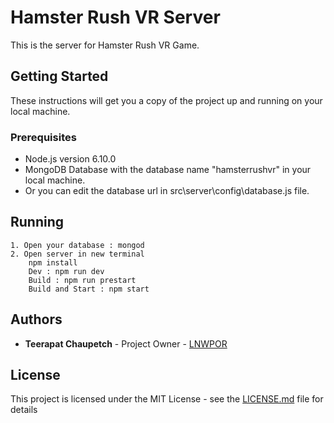 # Hamster Rush VR Server
This is the server for Hamster Rush VR Game.

## Getting Started

These instructions will get you a copy of the project up and running on your local machine. 

### Prerequisites

* Node.js version 6.10.0
* MongoDB Database with the database name "hamsterrushvr" in your local machine.
* Or you can edit the database url in src\server\config\database.js file.

## Running
```
1. Open your database : mongod
2. Open server in new terminal
    npm install
    Dev : npm run dev
    Build : npm run prestart
    Build and Start : npm start
```

## Authors

* **Teerapat Chaupetch** - Project Owner - [LNWPOR](https://github.com/LNWPOR)

## License

This project is licensed under the MIT License - see the [LICENSE.md](LICENSE.md) file for details
